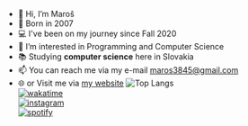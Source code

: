- 👋 Hi, I’m Maroš
- 👶 Born in 2007
- 💻 I've been on my journey since Fall 2020
- 👀 I’m interested in Programming and Computer Science
- 📚 Studying **computer science** here in Slovakia
- 📫 You can reach me via my e-mail <maros3845@gmail.com>
- 🌐 or Visit me via [my website](https://ozeko.tech)
![Top Langs](https://github-readme-stats.vercel.app/api/top-langs/?username=myusername&theme=tokyonight) <br>
[![wakatime](https://wakatime.com/badge/user/018c6c72-8637-4353-8bef-72d765e51c74.svg)](https://wakatime.com/@018c6c72-8637-4353-8bef-72d765e51c74) <br>
[![instagram](https://badgen.net/badge/Instagram/@_ozeko/E1306C)](https://www.instagram.com/_ozeko/) <br>
[![spotify](https://badgen.net/badge/Spotify/Maroš/1DB954)](https://open.spotify.com/user/maros384?si=8633a2cdd0864bba)  
